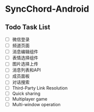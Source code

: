 ﻿# SyncChord-Android

## Todo Task List

- [ ] 微信登录
- [ ] 频道页面
- [ ] 消息编辑组件
- [ ] 表情选择组件
- [ ] 图片选择上传
- [ ] 消息列表和API
- [ ] 成员面板
- [ ] 对话搜索
- [ ] Third-Party Link Resolution
- [ ] Quick sharing
- [ ] Multiplayer game
- [ ] Multi-window operation
